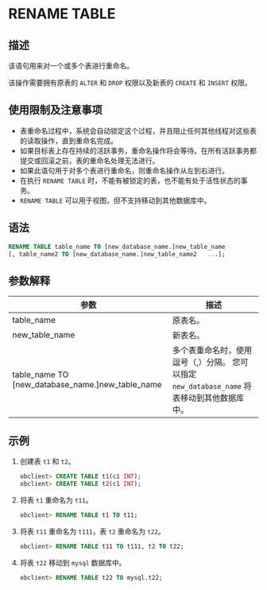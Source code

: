 # RENAME TABLE

## 描述

该语句用来对一个或多个表进行重命名。

该操作需要拥有原表的 `ALTER` 和 `DROP` 权限以及新表的 `CREATE` 和 `INSERT` 权限。

## 使用限制及注意事项

* 表重命名过程中，系统会自动锁定这个过程，并且阻止任何其他线程对这些表的读取操作，直到重命名完成。
* 如果目标表上存在持续的活跃事务，重命名操作将会等待。在所有活跃事务都提交或回滚之前，表的重命名处理无法进行。
* 如果此语句用于对多个表进行重命名，则重命名操作从左到右进行。
* 在执行 `RENAME TABLE` 时，不能有被锁定的表，也不能有处于活性状态的事务。
* `RENAME TABLE` 可以用于视图，但不支持移动到其他数据库中。

## 语法

```sql
RENAME TABLE table_name TO [new_database_name.]new_table_name 
[, table_name2 TO [new_database_name.]new_table_name2   ...];
```

## 参数解释

|                               **参数**                                |                                  **描述**                                   |
|---------------------------------------------------------------------|---------------------------------------------------------------------------|
| table_name                                                          | 原表名。                                                                      |
| new_table_name                                                      | 新表名。                                                                      |
| table_name  TO \[new_database_name.\]new_table_name | 多个表重命名时，使用逗号（,）分隔。 您可以指定 `new_database_name` 将表移动到其他数据库中。 |

## 示例

1. 创建表 `t1` 和 `t2`。

   ```sql
   obclient> CREATE TABLE t1(c1 INT);
   obclient> CREATE TABLE t2(c1 INT);
   ```

2. 将表 `t1` 重命名为 `t11`。

   ```sql
   obclient> RENAME TABLE t1 TO t11;
   ```

3. 将表 `t11` 重命名为 `t111`，表 `t2` 重命名为 `t22`。

   ```sql
   obclient> RENAME TABLE t11 TO t111, t2 TO t22;
   ```

4. 将表 `t22` 移动到 `mysql` 数据库中。

   ```sql
   obclient> RENAME TABLE t22 TO mysql.t22;
   ```
